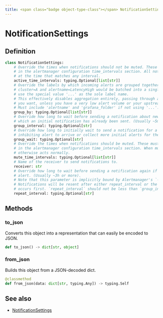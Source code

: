 ```yaml
---
title: <span class="badge object-type-class"></span> NotificationSettings
---
```

# <span class="badge object-type-class"></span> NotificationSettings

## Definition

```python
class NotificationSettings:
    # Override the times when notifications should not be muted. These must match the name of a mute time interval defined
    # in the alertmanager configuration time_intervals section. All notifications will be suppressed unless they are sent
    # at the time that matches any interval.
    active_time_intervals: typing.Optional[list[str]]
    # Override the labels by which incoming alerts are grouped together. For example, multiple alerts coming in for
    # cluster=A and alertname=LatencyHigh would be batched into a single group. To aggregate by all possible labels
    # use the special value '...' as the sole label name.
    # This effectively disables aggregation entirely, passing through all alerts as-is. This is unlikely to be what
    # you want, unless you have a very low alert volume or your upstream notification system performs its own grouping.
    # Must include 'alertname' and 'grafana_folder' if not using '...'.
    group_by: typing.Optional[list[str]]
    # Override how long to wait before sending a notification about new alerts that are added to a group of alerts for
    # which an initial notification has already been sent. (Usually ~5m or more.)
    group_interval: typing.Optional[str]
    # Override how long to initially wait to send a notification for a group of alerts. Allows to wait for an
    # inhibiting alert to arrive or collect more initial alerts for the same group. (Usually ~0s to few minutes.)
    group_wait: typing.Optional[str]
    # Override the times when notifications should be muted. These must match the name of a mute time interval defined
    # in the alertmanager configuration time_intervals section. When muted it will not send any notifications, but
    # otherwise acts normally.
    mute_time_intervals: typing.Optional[list[str]]
    # Name of the receiver to send notifications to.
    receiver: str
    # Override how long to wait before sending a notification again if it has already been sent successfully for an
    # alert. (Usually ~3h or more).
    # Note that this parameter is implicitly bound by Alertmanager's `--data.retention` configuration flag.
    # Notifications will be resent after either repeat_interval or the data retention period have passed, whichever
    # occurs first. `repeat_interval` should not be less than `group_interval`.
    repeat_interval: typing.Optional[str]
```
## Methods

### <span class="badge object-method"></span> to_json

Converts this object into a representation that can easily be encoded to JSON.

```python
def to_json() -> dict[str, object]
```

### <span class="badge object-method"></span> from_json

Builds this object from a JSON-decoded dict.

```python
@classmethod
def from_json(data: dict[str, typing.Any]) -> typing.Self
```

## See also

 * <span class="badge builder"></span> [NotificationSettings](./builder-NotificationSettings.md)
